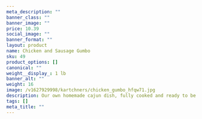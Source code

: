 ```yaml
---
meta_description: ""
banner_class: ""
banner_image: ""
price: 10.39
social_image: ""
banner_format: ""
layout: product
name: Chicken and Sausage Gumbo
sku: 49
product_options: []
canonical: ""
weight__display_: 1 lb
banner_alt: ""
weight: 16
image: /v1627929998/kartchners/chicken_gumbo_hfqw71.jpg
description: Our own homemade cajun dish, fully cooked and ready to be boiled and served.
tags: []
meta_title: ""
---
```

